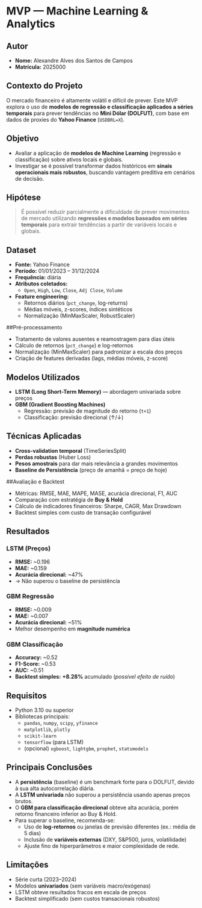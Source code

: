 # MVP — Machine Learning & Analytics

## Autor  
- **Nome:** Alexandre Alves dos Santos de Campos  
- **Matrícula:** 2025000  

## Contexto do Projeto  
O mercado financeiro é altamente volátil e difícil de prever. Este MVP explora o uso de **modelos de regressão e classificação aplicados a séries temporais** para prever tendências no **Mini Dólar (DOLFUT)**, com base em dados de proxies do **Yahoo Finance** (`USDBRL=X`).  

## Objetivo
- Avaliar a aplicação de **modelos de Machine Learning** (regressão e classificação) sobre ativos locais e globais.  
- Investigar se é possível transformar dados históricos em **sinais operacionais mais robustos**, buscando vantagem preditiva em cenários de decisão.  

## Hipótese  
> É possível reduzir parcialmente a dificuldade de prever movimentos de mercado utilizando **regressões e modelos baseados em séries temporais** para extrair tendências a partir de variáveis locais e globais.  

## Dataset
- **Fonte:** Yahoo Finance  
- **Período:** 01/01/2023 – 31/12/2024  
- **Frequência:** diária  
- **Atributos coletados:**  
  - `Open`, `High`, `Low`, `Close`, `Adj Close`, `Volume`  
- **Feature engineering:**  
  - Retornos diários (`pct_change`, log-returns)  
  - Médias móveis, z-scores, índices sintéticos  
  - Normalização (MinMaxScaler, RobustScaler)  

##Pré-processamento
  - Tratamento de valores ausentes e reamostragem para dias úteis  
  - Cálculo de retornos (`pct_change`) e log-retornos  
  - Normalização (MinMaxScaler) para padronizar a escala dos preços  
  - Criação de features derivadas (lags, médias móveis, z-score)

## Modelos Utilizados
- **LSTM (Long Short-Term Memory)** — abordagem univariada sobre preços  
- **GBM (Gradient Boosting Machines)**  
  - Regressão: previsão de magnitude do retorno (`t+1`)  
  - Classificação: previsão direcional (↑/↓)  

## Técnicas Aplicadas  
- **Cross-validation temporal** (TimeSeriesSplit)  
- **Perdas robustas** (Huber Loss)  
- **Pesos amostrais** para dar mais relevância a grandes movimentos  
- **Baseline de Persistência** (preço de amanhã = preço de hoje)  

##Avaliação e Backtest
   - Métricas: RMSE, MAE, MAPE, MASE, acurácia direcional, F1, AUC  
   - Comparação com estratégia de **Buy & Hold**  
   - Cálculo de indicadores financeiros: Sharpe, CAGR, Max Drawdown  
   - Backtest simples com custo de transação configurável

## Resultados

### LSTM (Preços)  
- **RMSE:** ~0.196  
- **MAE:** ~0.159  
- **Acurácia direcional:** ~47%  
- → Não superou o baseline de persistência  

### GBM Regressão  
- **RMSE:** ~0.009  
- **MAE:** ~0.007  
- **Acurácia direcional:** ~51%  
- Melhor desempenho em **magnitude numérica**  

### GBM Classificação  
- **Accuracy:** ~0.52  
- **F1-Score:** ~0.53  
- **AUC:** ~0.51  
- **Backtest simples:** **+8.28%** acumulado (*possível efeito de ruído*)

## Requisitos
- Python 3.10 ou superior
- Bibliotecas principais:
  - `pandas`, `numpy`, `scipy`, `yfinance`
  - `matplotlib`, `plotly`
  - `scikit-learn`
  - `tensorflow` (para LSTM)
  - (opcional) `xgboost`, `lightgbm`, `prophet`, `statsmodels`

## Principais Conclusões
- A **persistência** (baseline) é um benchmark forte para o DOLFUT, devido à sua alta autocorrelação diária.  
- A **LSTM univariada** não superou a persistência usando apenas preços brutos.  
- O **GBM para classificação direcional** obteve alta acurácia, porém retorno financeiro inferior ao Buy & Hold.  
- Para superar o baseline, recomenda-se:
  - Uso de **log-retornos** ou janelas de previsão diferentes (ex.: média de 5 dias)  
  - Inclusão de **variáveis externas** (DXY, S&P500, juros, volatilidade)  
  - Ajuste fino de hiperparâmetros e maior complexidade de rede.

## Limitações
- Série curta (2023–2024)  
- Modelos **univariados** (sem variáveis macro/exógenas)  
- LSTM obteve resultados fracos em escala de preços  
- Backtest simplificado (sem custos transacionais robustos)  
